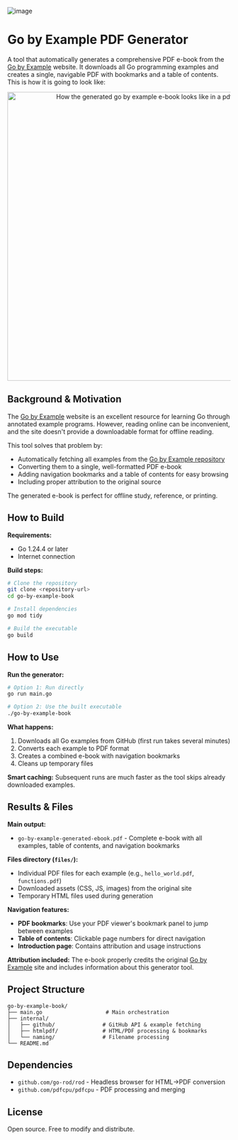 ![image](https://github.com/user-attachments/assets/61b08f86-0118-4803-aac6-59fa27adb5cf)

# Go by Example PDF Generator

A tool that automatically generates a comprehensive PDF e-book from the [Go by Example](https://gobyexample.com) website. It downloads all Go programming examples and creates a single, navigable PDF with bookmarks and a table of contents.
This is how it is going to look like:
<p align="center">
  <img src="https://github.com/user-attachments/assets/4e305189-8c5c-4699-b0d9-c689563831d9" alt="How the generated go by example e-book looks like in a pdf viewer" width="650">
</p>


## Background & Motivation

The [Go by Example](https://gobyexample.com) website is an excellent resource for learning Go through annotated example programs. However, reading online can be inconvenient, and the site doesn't provide a downloadable format for offline reading.

This tool solves that problem by:
- Automatically fetching all examples from the [Go by Example repository](https://github.com/mmcgrana/gobyexample)
- Converting them to a single, well-formatted PDF e-book
- Adding navigation bookmarks and a table of contents for easy browsing
- Including proper attribution to the original source

The generated e-book is perfect for offline study, reference, or printing.

## How to Build

**Requirements:**
- Go 1.24.4 or later
- Internet connection

**Build steps:**
```bash
# Clone the repository
git clone <repository-url>
cd go-by-example-book

# Install dependencies
go mod tidy

# Build the executable
go build
```

## How to Use

**Run the generator:**
```bash
# Option 1: Run directly
go run main.go

# Option 2: Use the built executable
./go-by-example-book
```

**What happens:**
1. Downloads all Go examples from GitHub (first run takes several minutes)
2. Converts each example to PDF format
3. Creates a combined e-book with navigation bookmarks
4. Cleans up temporary files

**Smart caching:** Subsequent runs are much faster as the tool skips already downloaded examples.

## Results & Files

**Main output:**
- `go-by-example-generated-ebook.pdf` - Complete e-book with all examples, table of contents, and navigation bookmarks

**Files directory (`files/`):**
- Individual PDF files for each example (e.g., `hello_world.pdf`, `functions.pdf`)
- Downloaded assets (CSS, JS, images) from the original site
- Temporary HTML files used during generation

**Navigation features:**
- **PDF bookmarks**: Use your PDF viewer's bookmark panel to jump between examples
- **Table of contents**: Clickable page numbers for direct navigation
- **Introduction page**: Contains attribution and usage instructions

**Attribution included:**
The e-book properly credits the original [Go by Example](https://gobyexample.com) site and includes information about this generator tool.

## Project Structure

```
go-by-example-book/
├── main.go                    # Main orchestration
├── internal/
│   ├── github/               # GitHub API & example fetching
│   ├── htmlpdf/              # HTML/PDF processing & bookmarks
│   └── naming/               # Filename processing
└── README.md
```

## Dependencies

- `github.com/go-rod/rod` - Headless browser for HTML→PDF conversion
- `github.com/pdfcpu/pdfcpu` - PDF processing and merging

## License

Open source. Free to modify and distribute.
